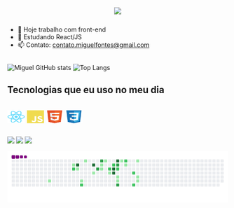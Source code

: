 <h1 align="center">
  <img src="https://readme-typing-svg.herokuapp.com?font=Robotto&size=30&pause=1000&color=5ECCFF&random=false&width=435&lines=Oi!+%F0%9F%91%8B;Sou+o+Miguel+Fontes!;">
</h1>

- 🔭 Hoje trabalho com front-end
- 🌱 Estudando React/JS
- 📫 Contato: contato.miguelfontes@gmail.com

##
  ![Miguel GitHub stats](https://github-readme-stats.vercel.app/api?username=mifontez&show_icons=true&theme=dracula)
  ![Top Langs](https://github-readme-stats.vercel.app/api/top-langs/?username=mifontez&layout=compact)
  
  ## Tecnologias que eu uso no meu dia
  
<div style="display: inline_block"><br>
  <img align="center" alt="Rafa-React" height="30" width="40" src="https://raw.githubusercontent.com/devicons/devicon/master/icons/react/react-original.svg">
  <img align="center" alt="Miguel-Js" height="30" width="40" src="https://raw.githubusercontent.com/devicons/devicon/master/icons/javascript/javascript-plain.svg">
  <img align="center" alt="Miguel-HTML" height="30" width="40" src="https://raw.githubusercontent.com/devicons/devicon/master/icons/html5/html5-original.svg">
  <img align="center" alt="Miguel-CSS" height="30" width="40" src="https://raw.githubusercontent.com/devicons/devicon/master/icons/css3/css3-original.svg">
</div>
  
  ##
 
<div> 
  <a href="https://instagram.com/_mfontez" target="_blank"><img src="https://img.shields.io/badge/-Instagram-%23E4405F?style=for-the-badge&logo=instagram&logoColor=white" target="_blank"></a>
  <a href = "mailto:contato.miguelfontes@gmail.com"><img src="https://img.shields.io/badge/-Gmail-%23333?style=for-the-badge&logo=gmail&logoColor=white" target="_blank"></a>
  <a href="https://www.linkedin.com/in/miguelfontes7" target="_blank"><img src="https://img.shields.io/badge/-LinkedIn-%230077B5?style=for-the-badge&logo=linkedin&logoColor=white" target="_blank"></a> 
</div>


![snake gif](https://github.com/mifontez/mifontez/blob/output/github-contribution-grid-snake.gif)
